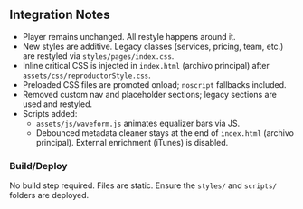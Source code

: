 ## Integration Notes

- Player remains unchanged. All restyle happens around it.
- New styles are additive. Legacy classes (services, pricing, team, etc.) are restyled via `styles/pages/index.css`.
- Inline critical CSS is injected in `index.html` (archivo principal) after `assets/css/reproductorStyle.css`.
- Preloaded CSS files are promoted onload; `noscript` fallbacks included.
- Removed custom nav and placeholder sections; legacy sections are used and restyled.
- Scripts added:
  - `assets/js/waveform.js` animates equalizer bars via JS.
  - Debounced metadata cleaner stays at the end of `index.html` (archivo principal). External enrichment (iTunes) is disabled.

### Build/Deploy

No build step required. Files are static. Ensure the `styles/` and `scripts/` folders are deployed.

